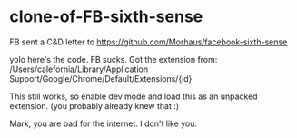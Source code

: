 # clone-of-FB-sixth-sense
FB sent a C&amp;D letter to https://github.com/Morhaus/facebook-sixth-sense

yolo here's the code. FB sucks.
Got the extension from: /Users/calefornia/Library/Application Support/Google/Chrome/Default/Extensions/{id}

This still works, so enable dev mode and load this as an unpacked extension. (you probably already knew that :)

Mark, you are bad for the internet. I don't like you.
